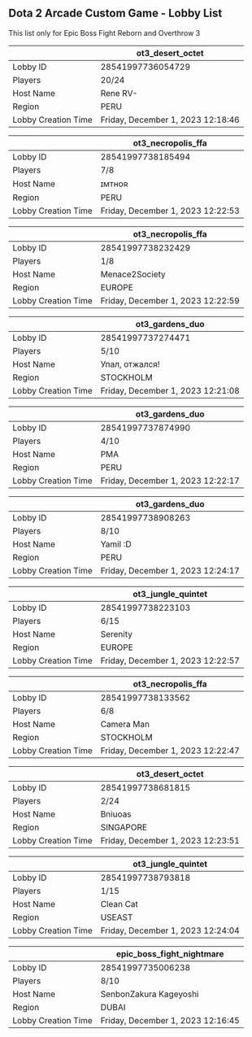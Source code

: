 ## Dota 2 Arcade Custom Game - Lobby List

This list only for Epic Boss Fight Reborn and Overthrow 3

|  | ot3_desert_octet |
| ------ | ------ |
| Lobby ID | 28541997736054729 |
| Players | 20/24 |
| Host Name | Rene RV- |
| Region | PERU |
| Lobby Creation Time | Friday, December 1, 2023 12:18:46 |


|  | ot3_necropolis_ffa |
| ------ | ------ |
| Lobby ID | 28541997738185494 |
| Players | 7/8 |
| Host Name | ɪᴍᴛʜᴏʀ |
| Region | PERU |
| Lobby Creation Time | Friday, December 1, 2023 12:22:53 |


|  | ot3_necropolis_ffa |
| ------ | ------ |
| Lobby ID | 28541997738232429 |
| Players | 1/8 |
| Host Name | Menace2Society |
| Region | EUROPE |
| Lobby Creation Time | Friday, December 1, 2023 12:22:59 |


|  | ot3_gardens_duo |
| ------ | ------ |
| Lobby ID | 28541997737274471 |
| Players | 5/10 |
| Host Name | Упал, отжался! |
| Region | STOCKHOLM |
| Lobby Creation Time | Friday, December 1, 2023 12:21:08 |


|  | ot3_gardens_duo |
| ------ | ------ |
| Lobby ID | 28541997737874990 |
| Players | 4/10 |
| Host Name | PMA |
| Region | PERU |
| Lobby Creation Time | Friday, December 1, 2023 12:22:17 |


|  | ot3_gardens_duo |
| ------ | ------ |
| Lobby ID | 28541997738908263 |
| Players | 8/10 |
| Host Name | Yamil :D |
| Region | PERU |
| Lobby Creation Time | Friday, December 1, 2023 12:24:17 |


|  | ot3_jungle_quintet |
| ------ | ------ |
| Lobby ID | 28541997738223103 |
| Players | 6/15 |
| Host Name | Serenity |
| Region | EUROPE |
| Lobby Creation Time | Friday, December 1, 2023 12:22:57 |


|  | ot3_necropolis_ffa |
| ------ | ------ |
| Lobby ID | 28541997738133562 |
| Players | 6/8 |
| Host Name | Camera Man |
| Region | STOCKHOLM |
| Lobby Creation Time | Friday, December 1, 2023 12:22:47 |


|  | ot3_desert_octet |
| ------ | ------ |
| Lobby ID | 28541997738681815 |
| Players | 2/24 |
| Host Name | Bniuoas |
| Region | SINGAPORE |
| Lobby Creation Time | Friday, December 1, 2023 12:23:51 |


|  | ot3_jungle_quintet |
| ------ | ------ |
| Lobby ID | 28541997738793818 |
| Players | 1/15 |
| Host Name | Clean Cat |
| Region | USEAST |
| Lobby Creation Time | Friday, December 1, 2023 12:24:04 |


|  | epic_boss_fight_nightmare |
| ------ | ------ |
| Lobby ID | 28541997735006238 |
| Players | 8/10 |
| Host Name | SenbonZakura Kageyoshi |
| Region | DUBAI |
| Lobby Creation Time | Friday, December 1, 2023 12:16:45 |


